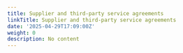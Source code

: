 ```yaml
---
title: Supplier and third-party service agreements
linkTitle: Supplier and third-party service agreements
date: '2025-04-29T17:09:00Z'
weight: 0
description: No content
---
```



